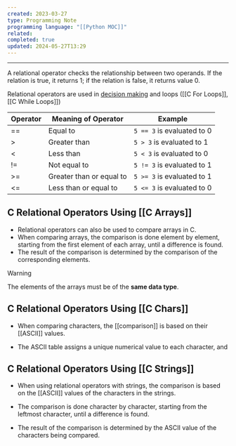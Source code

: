 ```yaml
---
created: 2023-03-27
type: Programming Note
programming language: "[[Python MOC]]"
related: 
completed: true
updated: 2024-05-27T13:29
---
```

---
A relational operator checks the relationship between two operands. If the relation is true, it returns 1; if the relation is false, it returns value 0.

Relational operators are used in [decision making](C%20If%20...%20Else.md) and loops ([[C For Loops]], [[C While Loops]])

|Operator|Meaning of Operator|Example|
|---|---|---|
|== |Equal to |`5 == 3` is evaluated to 0|
|>|Greater than|`5 > 3` is evaluated to 1|
|<|Less than|`5 < 3` is evaluated to 0|
|!=|Not equal to|`5 != 3` is evaluated to 1|
|>=|Greater than or equal to|`5 >= 3` is evaluated to 1|
|<=|Less than or equal to|`5 <= 3` is evaluated to 0|

##  C Relational Operators Using [[C Arrays]]
- Relational operators can also be used to compare arrays in C. 
- When comparing arrays, the comparison is done element by element, starting from the first element of each array, until a difference is found. 
- The result of the comparison is determined by the comparison of the corresponding elements.

>[!warning]
>The elements of the arrays must be of the **same data type**.

## C Relational Operators Using [[C Chars]]
- When comparing characters, the [[comparison]] is based on their [[ASCII]] values.

- The ASCII table assigns a unique numerical value to each character, and

## C Relational Operators Using [[C Strings]]
- When using relational operators with strings, the comparison is based on the [[ASCII]] values of the characters in the strings.

- The comparison is done character by character, starting from the leftmost character, until a difference is found. 
- The result of the comparison is determined by the ASCII value of the characters being compared.